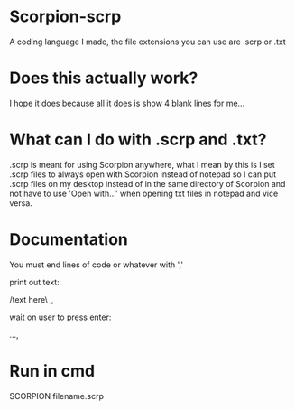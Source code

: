 # Scorpion-scrp
A coding language I made, the file extensions you can use are .scrp or .txt

# Does this actually work?
I hope it does because all it does is show 4 blank lines for me...

# What can I do with .scrp and .txt?

.scrp is meant for using Scorpion anywhere, what I mean by this is I set .scrp files to always open with Scorpion instead of notepad so I can put .scrp files on my desktop instead of in the same directory of Scorpion and not have to use 'Open with...' when opening txt files in notepad and vice versa.

# Documentation

You must end lines of code or whatever with ','

print out text:

/text here\\_,

wait on user to press enter:

...,

# Run in cmd

SCORPION filename.scrp
